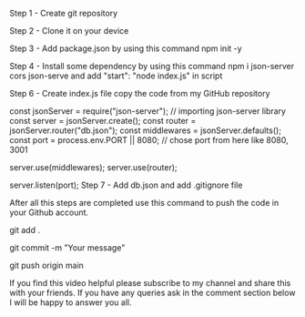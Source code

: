 Step 1 - Create git repository

Step 2 - Clone it on your device

Step 3 - Add package.json by using this command npm init -y

Step 4 - Install some dependency by using this command npm i json-server cors json-serve and add "start": "node index.js" in script

Step 6 - Create index.js file copy the code from my GitHub repository

const jsonServer = require("json-server"); // importing json-server library
const server = jsonServer.create();
const router = jsonServer.router("db.json");
const middlewares = jsonServer.defaults();
const port = process.env.PORT || 8080; //  chose port from here like 8080, 3001

server.use(middlewares);
server.use(router);

server.listen(port);
Step 7 - Add db.json and add .gitignore file

After all this steps are completed use this command to push the code in your Github account.

git add .

git commit -m "Your message"

git push origin main

If you find this video helpful please subscribe to my channel and share this with your friends. If you have any queries ask in the comment section below I will be happy to answer you all.
